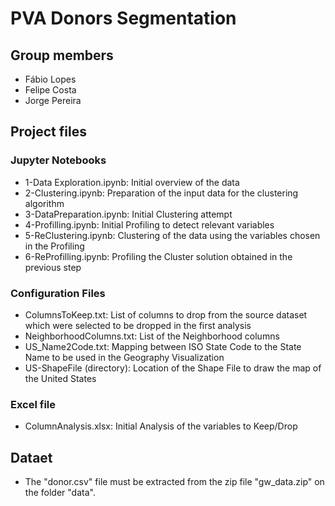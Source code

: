 # PVA Donors Segmentation

## Group members

* Fábio Lopes
* Felipe Costa
* Jorge Pereira

## Project files

### Jupyter Notebooks
* 1-Data Exploration.ipynb: Initial overview of the data
* 2-Clustering.ipynb: Preparation of the input data for the clustering algorithm
* 3-DataPreparation.ipynb: Initial Clustering attempt
* 4-Profilling.ipynb: Initial Profiling to detect relevant variables
* 5-ReClustering.ipynb: Clustering of the data using the variables chosen in the Profiling 
* 6-ReProfilling.ipynb: Profiling the Cluster solution obtained in the previous step

### Configuration Files
* ColumnsToKeep.txt: List of columns to drop from the source dataset which were selected to be dropped in the first analysis
* NeighborhoodColumns.txt: List of the Neighborhood columns
* US_Name2Code.txt: Mapping between ISO State Code to the State Name to be used in the Geography Visualization
* US-ShapeFile (directory): Location of the Shape File to draw the map of the United States
### Excel file
* ColumnAnalysis.xlsx: Initial Analysis of the variables to Keep/Drop

## Dataet

* The "donor.csv" file must be extracted from the zip file "gw_data.zip" on the folder "data". 


